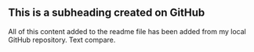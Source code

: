 ## This is a subheading created on GitHub

All of this content added to the readme file has been added from my local GitHub repository. Text compare.
